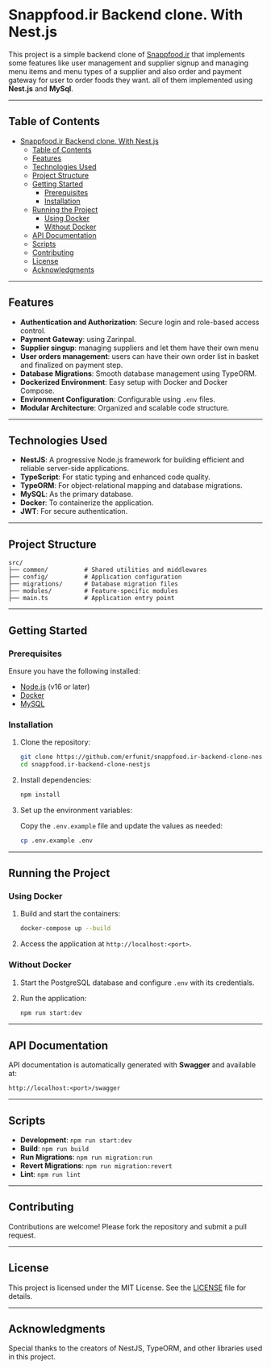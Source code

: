 # Snappfood.ir Backend clone. With Nest.js

This project is a simple backend clone of [Snappfood.ir](https://snappfood.ir) that implements some features like user management and supplier signup and managing menu items and menu types of a supplier and also order and payment gateway for user to order foods they want. all of them implemented using **Nest.js** and **MySql**.

---

## Table of Contents

- [Snappfood.ir Backend clone. With Nest.js](#snappfoodir-backend-clone-with-nestjs)
  - [Table of Contents](#table-of-contents)
  - [Features](#features)
  - [Technologies Used](#technologies-used)
  - [Project Structure](#project-structure)
  - [Getting Started](#getting-started)
    - [Prerequisites](#prerequisites)
    - [Installation](#installation)
  - [Running the Project](#running-the-project)
    - [Using Docker](#using-docker)
    - [Without Docker](#without-docker)
  - [API Documentation](#api-documentation)
  - [Scripts](#scripts)
  - [Contributing](#contributing)
  - [License](#license)
  - [Acknowledgments](#acknowledgments)

---

## Features

- **Authentication and Authorization**: Secure login and role-based access control.
- **Payment Gateway**: using Zarinpal.
- **Supplier singup**: managing suppliers and let them have their own menu
- **User orders management**: users can have their own order list in basket and finalized on payment step.
- **Database Migrations**: Smooth database management using TypeORM.
- **Dockerized Environment**: Easy setup with Docker and Docker Compose.
- **Environment Configuration**: Configurable using `.env` files.
- **Modular Architecture**: Organized and scalable code structure.

---

## Technologies Used

- **NestJS**: A progressive Node.js framework for building efficient and reliable server-side applications.
- **TypeScript**: For static typing and enhanced code quality.
- **TypeORM**: For object-relational mapping and database migrations.
- **MySQL**: As the primary database.
- **Docker**: To containerize the application.
- **JWT**: For secure authentication.

---

## Project Structure

```plaintext
src/
├── common/          # Shared utilities and middlewares
├── config/          # Application configuration
├── migrations/      # Database migration files
├── modules/         # Feature-specific modules
├── main.ts          # Application entry point
```

---

## Getting Started

### Prerequisites

Ensure you have the following installed:

- [Node.js](https://nodejs.org/) (v16 or later)
- [Docker](https://www.docker.com/)
- [MySQL](https://www.mysql.com/)

### Installation

1. Clone the repository:

   ```bash
   git clone https://github.com/erfunit/snappfood.ir-backend-clone-nestjs
   cd snappfood.ir-backend-clone-nestjs
   ```

2. Install dependencies:

   ```bash
   npm install
   ```

3. Set up the environment variables:

   Copy the `.env.example` file and update the values as needed:

   ```bash
   cp .env.example .env
   ```

---

## Running the Project

### Using Docker

1. Build and start the containers:

   ```bash
   docker-compose up --build
   ```

2. Access the application at `http://localhost:<port>`.

### Without Docker

1. Start the PostgreSQL database and configure `.env` with its credentials.

2. Run the application:

   ```bash
   npm run start:dev
   ```

---

## API Documentation

API documentation is automatically generated with **Swagger** and available at:

```
http://localhost:<port>/swagger
```

---

## Scripts

- **Development**: `npm run start:dev`
- **Build**: `npm run build`
- **Run Migrations**: `npm run migration:run`
- **Revert Migrations**: `npm run migration:revert`
- **Lint**: `npm run lint`

---

## Contributing

Contributions are welcome! Please fork the repository and submit a pull request.

---

## License

This project is licensed under the MIT License. See the [LICENSE](./LICENSE) file for details.

---

## Acknowledgments

Special thanks to the creators of NestJS, TypeORM, and other libraries used in this project.
